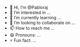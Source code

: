 - 👋 Hi, I’m @Pabloraj
- 👀 I’m interested in ...
- 🌱 I’m currently learning ...
- 💞️ I’m looking to collaborate on ...
- 📫 How to reach me ...
- 😄 Pronouns: ...
- ⚡ Fun fact: ...

<!---
Pabloraj/Pabloraj is a ✨ special ✨ repository because its `README.md` (this file) appears on your GitHub profile.
You can click the Preview link to take a look at your changes.
--->

